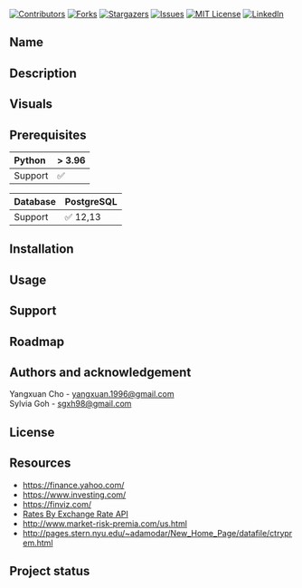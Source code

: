 [![Contributors][contributors-shield]][contributors-url]
[![Forks][forks-shield]][forks-url]
[![Stargazers][stars-shield]][stars-url]
[![Issues][issues-shield]][issues-url]
[![MIT License][license-shield]][license-url]
[![LinkedIn][linkedin-shield]][linkedin-url]

## Name

## Description

## Visuals

## Prerequisites

| Python  | > 3.96             |
| :------ | :----------------- |
| Support | :white_check_mark: |

| Database | PostgreSQL               |
| :------- | :----------------------- |
| Support  | :white_check_mark: 12,13 |

## Installation

## Usage

## Support

## Roadmap

## Authors and acknowledgement

Yangxuan Cho - yangxuan.1996@gmail.com  
Sylvia Goh - sgxh98@gmail.com  

## License

## Resources
- https://finance.yahoo.com/
- https://www.investing.com/
- https://finviz.com/
- <a href="https://www.exchangerate-api.com">Rates By Exchange Rate API</a>
- http://www.market-risk-premia.com/us.html
- http://pages.stern.nyu.edu/~adamodar/New_Home_Page/datafile/ctryprem.html
## Project status

<!-- MARKDOWN LINKS & IMAGES -->

[contributors-shield]: https://img.shields.io/github/contributors/othneildrew/Best-README-Template.svg?style=for-the-badge
[contributors-url]: https://github.com/othneildrew/Best-README-Template/graphs/contributors
[forks-shield]: https://img.shields.io/github/forks/othneildrew/Best-README-Template.svg?style=for-the-badge
[forks-url]: https://github.com/othneildrew/Best-README-Template/network/members
[stars-shield]: https://img.shields.io/github/stars/othneildrew/Best-README-Template.svg?style=for-the-badge
[stars-url]: https://github.com/othneildrew/Best-README-Template/stargazers
[issues-shield]: https://img.shields.io/github/issues/othneildrew/Best-README-Template.svg?style=for-the-badge
[issues-url]: https://github.com/othneildrew/Best-README-Template/issues
[license-shield]: https://img.shields.io/github/license/othneildrew/Best-README-Template.svg?style=for-the-badge
[license-url]: https://github.com/othneildrew/Best-README-Template/blob/master/LICENSE.txt
[linkedin-shield]: https://img.shields.io/badge/-LinkedIn-black.svg?style=for-the-badge&logo=linkedin&colorB=555
[linkedin-url]: https://linkedin.com/in/yangxuancho
